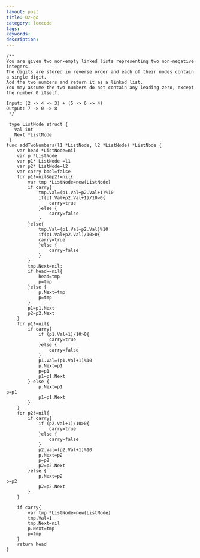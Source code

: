 ```yaml
---
layout: post
title: 02-go
category: leecode
tags: 
keywords: 
description: 
---
```


    /**
    You are given two non-empty linked lists representing two non-negative integers.
    The digits are stored in reverse order and each of their nodes contain a single digit.
    Add the two numbers and return it as a linked list.
    You may assume the two numbers do not contain any leading zero, except the number 0 itself.
    
    Input: (2 -> 4 -> 3) + (5 -> 6 -> 4)
    Output: 7 -> 0 -> 8
     */
    
     type ListNode struct {
       Val int
       Next *ListNode
     }
    func addTwoNumbers(l1 *ListNode, l2 *ListNode) *ListNode {
    	var head *ListNode=nil
    	var p *ListNode
    	var p1* ListNode =l1
    	var p2* ListNode=l2
    	var carry bool=false
    	for p1!=nil&&p2!=nil{
    		var tmp *ListNode=new(ListNode)
    		if carry{
    			tmp.Val=(p1.Val+p2.Val+1)%10
    			if(p1.Val+p2.Val+1)/10>0{
    				carry=true
    			}else {
    				carry=false
    			}
    		}else{
    			tmp.Val=(p1.Val+p2.Val)%10
    			if(p1.Val+p2.Val)/10>0{
    			carry=true
    			}else {
    				carry=false
    			}
    		}
    		tmp.Next=nil;
    		if head==nil{
    			head=tmp
    			p=tmp
    		}else {
    			p.Next=tmp
    			p=tmp
    		}
    		p1=p1.Next
    		p2=p2.Next
    	}
    	for p1!=nil{
    		if carry{
    			if (p1.Val+1)/10>0{
    				carry=true
    			}else {
    				carry=false
    			}
    			p1.Val=(p1.Val+1)%10
    			p.Next=p1
    			p=p1
    			p1=p1.Next
    		} else {
    			p.Next=p1
    p=p1
    			p1=p1.Next
    		}
    	}
    	for p2!=nil{
    		if carry{
    			if (p2.Val+1)/10>0{
    				carry=true
    			}else {
    				carry=false
    			}
    			p2.Val=(p2.Val+1)%10
    			p.Next=p2
    			p=p2
    			p2=p2.Next
    		}else {
    			p.Next=p2
    p=p2
    			p2=p2.Next
    		}
    	}
    
    	if carry{
    		var tmp *ListNode=new(ListNode)
    		tmp.Val=1
    		tmp.Next=nil
    		p.Next=tmp
    		p=tmp
    	}
    	return head
    }